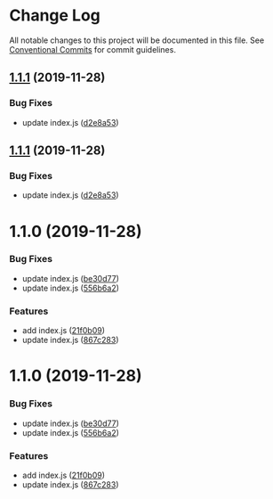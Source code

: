 # Change Log

All notable changes to this project will be documented in this file.
See [Conventional Commits](https://conventionalcommits.org) for commit guidelines.

## [1.1.1](https://github.com/taylrj/lerna-playground/compare/v1.1.0...v1.1.1) (2019-11-28)


### Bug Fixes

* update index.js ([d2e8a53](https://github.com/taylrj/lerna-playground/commit/d2e8a53e5a6f49cf5853c8e2074d9f1b38922508))





## [1.1.1](https://github.com/taylrj/lerna-playground/compare/v1.1.0...v1.1.1) (2019-11-28)


### Bug Fixes

* update index.js ([d2e8a53](https://github.com/taylrj/lerna-playground/commit/d2e8a53e5a6f49cf5853c8e2074d9f1b38922508))





# 1.1.0 (2019-11-28)


### Bug Fixes

* update index.js ([be30d77](https://github.com/taylrj/lerna-playground/commit/be30d77a7f1cdc89dd189a3b97d2bee60eb2f1e6))
* update index.js ([556b6a2](https://github.com/taylrj/lerna-playground/commit/556b6a2016aad370c6a102cc20fe417ddaa8a684))


### Features

* add index.js ([21f0b09](https://github.com/taylrj/lerna-playground/commit/21f0b091ba918617c7f079b8a6adc8e9b8426ce6))
* update index.js ([867c283](https://github.com/taylrj/lerna-playground/commit/867c283553f082ca46361ba4a66b314a09cea4cc))





# 1.1.0 (2019-11-28)


### Bug Fixes

* update index.js ([be30d77](https://github.com/taylrj/lerna-playground/commit/be30d77a7f1cdc89dd189a3b97d2bee60eb2f1e6))
* update index.js ([556b6a2](https://github.com/taylrj/lerna-playground/commit/556b6a2016aad370c6a102cc20fe417ddaa8a684))


### Features

* add index.js ([21f0b09](https://github.com/taylrj/lerna-playground/commit/21f0b091ba918617c7f079b8a6adc8e9b8426ce6))
* update index.js ([867c283](https://github.com/taylrj/lerna-playground/commit/867c283553f082ca46361ba4a66b314a09cea4cc))
